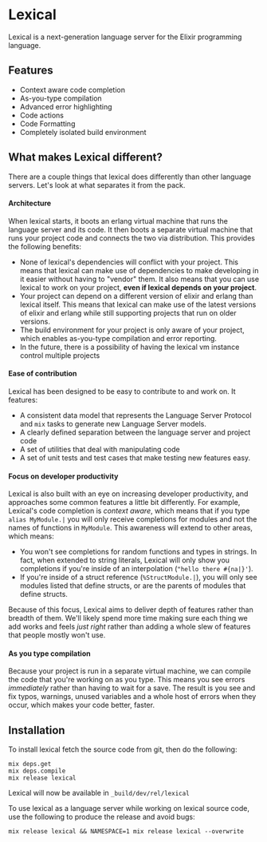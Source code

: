 # Lexical

Lexical is a next-generation language server for the Elixir programming language.

## Features

  * Context aware code completion
  * As-you-type compilation
  * Advanced error highlighting
  * Code actions
  * Code Formatting
  * Completely isolated build environment

## What makes Lexical different?
There are a couple things that lexical does differently than other language servers. Let's look at what separates it from
the pack.

#### Architecture

When lexical starts, it boots an erlang virtual machine that runs the language server and its code. It then boots a
separate virtual machine that runs your project code and connects the two via distribution. This provides the following benefits:

  * None of lexical's dependencies will conflict with your project. This means that lexical can make use of dependencies to make developing in it easier without having to "vendor" them. It also means that you can use lexical to work on your project, **even if lexical depends on your project**.
  * Your project can depend on a different version of elixir and erlang than lexical itself. This means that lexical can make use of the latest versions of elixir and erlang while still supporting projects that run on older versions.
  * The build environment for your project is only aware of your project, which enables as-you-type compilation and error reporting.
  * In the future, there is a possibility of having the lexical vm instance control multiple projects

#### Ease of contribution

Lexical has been designed to be easy to contribute to and work on. It features:

  * A consistent data model that represents the Language Server Protocol and `mix` tasks to generate new Language Server models.
  * A clearly defined separation between the language server and project code
  * A set of utilities that deal with manipulating code
  * A set of unit tests and test cases that make testing new features easy.

#### Focus on developer productivity

Lexical is also built with an eye on increasing developer productivity, and approaches some common features a little bit
differently. For example, Lexical's code completion is _context aware_, which means that if you type `alias MyModule.|`
you will only receive completions for modules and not the names of functions in `MyModule`. This awareness will extend
to other areas, which means:

  * You won't see completions for random functions and types in strings. In fact, when extended to string literals, Lexical will only show you completions if you're inside of an interpolation (`"hello there #{na|}'`).
  * If you're inside of a struct reference (`%StructModule.|`), you will only see modules listed that define structs, or are the parents of modules that define structs.

Because of this focus, Lexical aims to deliver depth of features rather than breadth of them. We'll likely spend
more time making sure each thing we add works and feels _just right_ rather than adding a whole slew of features
that people mostly won't use.

#### As you type compilation
Because your project is run in a separate virtual machine, we can compile the code that you're working on as you
type. This means you see errors _immediately_ rather than having to wait for a save. The result is you see and
fix typos, warnings, unused variables and a whole host of errors when they occur, which makes your code better,
faster.

## Installation
To install lexical fetch the source code from git, then do the following:

 ```
 mix deps.get
 mix deps.compile
 mix release lexical
 ```

 Lexical will now be available in `_build/dev/rel/lexical`

To use lexical as a language server while working on lexical source code,
use the following to produce the release and avoid bugs:

 ```
 mix release lexical && NAMESPACE=1 mix release lexical --overwrite
 ```
